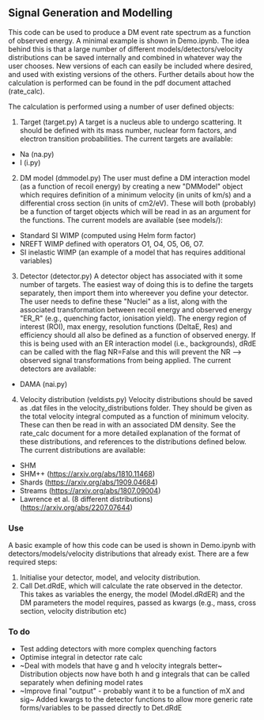 ## Signal Generation and Modelling

This code can be used to produce a DM event rate spectrum as a function of observed energy. A minimal example is shown in Demo.ipynb. The idea behind this is that a large number of different models/detectors/velocity distributions can be saved internally and combined in whatever way the user chooses. New versions of each can easily be included where desired, and used with existing versions of the others.
Further details about how the calculation is performed can be found in the pdf document attached (rate_calc).

The calculation is performed using a number of user defined objects:

1. Target (target.py)
A target is a nucleus able to undergo scattering. It should be defined with its mass number, nuclear form factors, and electron transition probabilities.
The current targets are available:
- Na (na.py)
- I (i.py)

2. DM model (dmmodel.py)
The user must define a DM interaction model (as a function of recoil energy) by creating a new "DMModel" object which requires definition of a minimum velocity (in units of km/s) and a differential cross section (in units of cm2/eV). These will both (probably) be a function of target objects which will be read in as an argument for the functions.
The current models are available (see models/):
- Standard SI WIMP (computed using Helm form factor)
- NREFT WIMP defined with operators O1, O4, O5, O6, O7.
- SI inelastic WIMP (an example of a model that has requires additional variables)

3. Detector (detector.py)
A detector object has associated with it some number of targets. The easiest way of doing this is to define the targets separately, then import them into whereever you define your detector. The user needs to define these "Nuclei" as a list, along with the associated transformation between recoil energy and observed energy "ER_R" (e.g., quenching factor, ionisation yield). The energy region of interest (ROI), max energy, resolution functions (DeltaE, Res) and efficiency should all also be defined as a function of observed energy.
If this is being used with an ER interaction model (i.e., backgrounds), dRdE can be called with the flag NR=False and this will prevent the NR --> observed signal transformations from being applied.
The current detectors are available:
- DAMA (nai.py)

4. Velocity distribution (veldists.py)
Velocity distributions should be saved as .dat files in the velocity_distributions folder. They should be given as the total velocity integral computed as a function of minimum velocity. These can then be read in with an associated DM density. See the rate_calc document for a more detailed explanation of the format of these distributions, and references to the distributions defined below.
The current distributions are available:
- SHM
- SHM++ (https://arxiv.org/abs/1810.11468)
- Shards (https://arxiv.org/abs/1909.04684)
- Streams (https://arxiv.org/abs/1807.09004)
- Lawrence et al. (8 different distributions) (https://arxiv.org/abs/2207.07644)

### Use
A basic example of how this code can be used is shown in Demo.ipynb with detectors/models/velocity distributions that already exist. There are a few required steps:
1. Initialise your detector, model, and velocity distribution.
2. Call Det.dRdE, which will calculate the rate observed in the detector. This takes as variables the energy, the model (Model.dRdER) and the DM parameters the model requires, passed as kwargs (e.g., mass, cross section, velocity distribution etc)

### To do
- Test adding detectors with more complex quenching factors
- Optimise integral in detector rate calc
- ~Deal with models that have g and h velocity integrals better~ Distribution objects now have both h and g integrals that can be called separately when defining model rates
- ~Improve final "output" - probably want it to be a function of mX and sig~ Added kwargs to the detector functions to allow more generic rate forms/variables to be passed directly to Det.dRdE